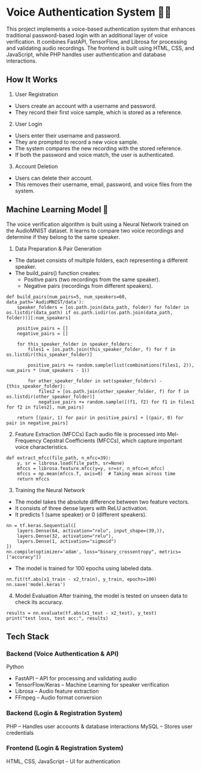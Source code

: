 # Voice Authentication System 🔐🎤
This project implements a voice-based authentication system that enhances traditional password-based login with an additional layer of voice verification. It combines FastAPI, TensorFlow, and Librosa for processing and validating audio recordings. The frontend is built using HTML, CSS, and JavaScript, while PHP handles user authentication and database interactions.

## How It Works
1. User Registration
- Users create an account with a username and password.
- They record their first voice sample, which is stored as a reference.
  
2. User Login
- Users enter their username and password.
- They are prompted to record a new voice sample.
- The system compares the new recording with the stored reference.
- If both the password and voice match, the user is authenticated.
  
3. Account Deletion
- Users can delete their account.
- This removes their username, email, password, and voice files from the system.

## Machine Learning Model 🧠
The voice verification algorithm is built using a Neural Network trained on the AudioMNIST dataset. It learns to compare two voice recordings and determine if they belong to the same speaker.

1. Data Preparation & Pair Generation
- The dataset consists of multiple folders, each representing a different speaker.
- The build_pairs() function creates:
  - Positive pairs (two recordings from the same speaker).
  - Negative pairs (recordings from different speakers).
```
def build_pairs(num_pairs=5, num_speakers=60, data_path='AudioMNIST/data'):
    speaker_folders = [os.path.join(data_path, folder) for folder in os.listdir(data_path) if os.path.isdir(os.path.join(data_path, folder))][:num_speakers]

    positive_pairs = []
    negative_pairs = []

    for this_speaker_folder in speaker_folders:
        files1 = [os.path.join(this_speaker_folder, f) for f in os.listdir(this_speaker_folder)]
        
        positive_pairs += random.sample(list(combinations(files1, 2)), num_pairs * (num_speakers - 1))
        
        for other_speaker_folder in set(speaker_folders) - {this_speaker_folder}:
            files2 = [os.path.join(other_speaker_folder, f) for f in os.listdir(other_speaker_folder)]
            negative_pairs += random.sample([(f1, f2) for f1 in files1 for f2 in files2], num_pairs)

    return [(pair, 1) for pair in positive_pairs] + [(pair, 0) for pair in negative_pairs]
```

2. Feature Extraction (MFCCs)
Each audio file is processed into Mel-Frequency Cepstral Coefficients (MFCCs), which capture important voice characteristics.
```
def extract_mfcc(file_path, n_mfcc=39):
    y, sr = librosa.load(file_path, sr=None)
    mfccs = librosa.feature.mfcc(y=y, sr=sr, n_mfcc=n_mfcc)
    mfccs = np.mean(mfccs.T, axis=0)  # Taking mean across time
    return mfccs
```

3. Training the Neural Network
- The model takes the absolute difference between two feature vectors.
- It consists of three dense layers with ReLU activation.
- It predicts 1 (same speaker) or 0 (different speakers).
```
nn = tf.keras.Sequential([
    layers.Dense(64, activation="relu", input_shape=(39,)),
    layers.Dense(32, activation="relu"),
    layers.Dense(1, activation="sigmoid")
])
nn.compile(optimizer='adam', loss="binary_crossentropy", metrics=["accuracy"])
```
- The model is trained for 100 epochs using labeled data.
```
nn.fit(tf.abs(x1_train - x2_train), y_train, epochs=100)
nn.save('model.keras')
```

4. Model Evaluation
After training, the model is tested on unseen data to check its accuracy.
```
results = nn.evaluate(tf.abs(x1_test - x2_test), y_test)
print("test loss, test acc:", results)
```
## Tech Stack
### Backend (Voice Authentication & API)
Python
- FastAPI – API for processing and validating audio
- TensorFlow/Keras – Machine Learning for speaker verification
- Librosa – Audio feature extraction
- FFmpeg – Audio format conversion
### Backend (Login & Registration System)
PHP – Handles user accounts & database interactions
MySQL – Stores user credentials
### Frontend (Login & Registration System)
HTML, CSS, JavaScript – UI for authentication

